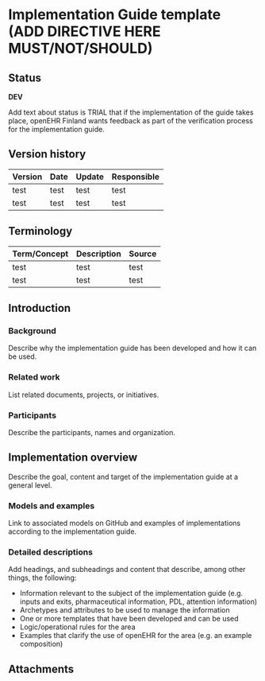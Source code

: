 # Implementation Guide template (ADD DIRECTIVE HERE MUST/NOT/SHOULD)

## Status

**DEV**

Add text about status is TRIAL that if the implementation of the guide takes place, openEHR Finland wants feedback as part of the verification process for the implementation guide.

## Version history

| Version | Date | Update | Responsible
| --- | --- | --- | --- |
| test | test | test | test |
| test | test | test | test |

## Terminology

| Term/Concept | Description | Source |
| --- | --- | --- |
| test | test | test |
| test | test | test |

## Introduction

 
### Background

Describe why the implementation guide has been developed and how it can be used.

### Related work

List related documents, projects, or initiatives.

### Participants

Describe the participants, names and organization.

## Implementation overview

Describe the goal, content and target of the implementation guide at a general level.

### Models and examples

Link to associated models on GitHub and examples of implementations according to the implementation guide.

### Detailed descriptions

Add headings, and subheadings and content that describe, among other things, the following:
- Information relevant to the subject of the implementation guide (e.g. inputs and exits, pharmaceutical information, PDL, attention information)
- Archetypes and attributes to be used to manage the information
- One or more templates that have been developed and can be used 
- Logic/operational rules for the area 
- Examples that clarify the use of openEHR for the area (e.g. an example composition)

## Attachments
 
